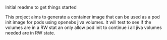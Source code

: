 Initial readme to get things started

This project aims to generate a container image that can be used as a pod init image for pods using openebs jiva volumes. It will test to see if the volumes are in a RW stat an only allow pod init to continue i all jiva volumes needed are in RW state.
